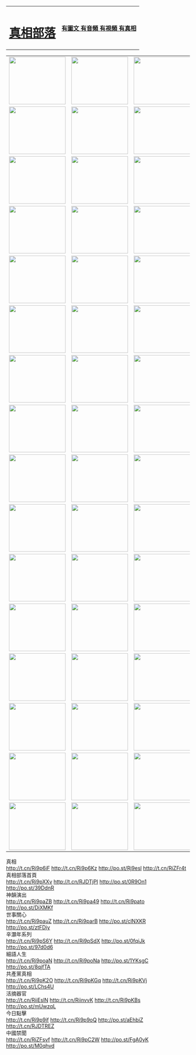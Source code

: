 <table>
<tr>

<td>
	<H1><a href="http://04.dynathome.net/zx/">真相部落</a></H1>
</td>
<td>
	<H4><a href="http://04.dynathome.net/zx/">有圖文 有音頻 有視頻 有真相</a></H4>
</td>
</tr>

</table>
<table>
<tr>
	<td><a href="http://569.seibertland.org/xtr/107/"><img  src ="http://569.seibertland.org/pic/2017/02/107.jpg" width="155px" height="130px"></a></td>
	<td><a href="http://569.seibertland.org/xtr/829/"><img src ="http://569.seibertland.org/pic/2017/02/829.jpg" width="155px" height="130px"></a></td>
	<td><a href="http://569.seibertland.org/xtr/69/"><img  src ="http://569.seibertland.org/pic/2017/02/69.jpg" width="155px" height="130px"></a></td>
	<td><a href="http://569.seibertland.org/xtr/99/"><img  src ="http://569.seibertland.org/pic/2017/02/99.jpg" width="155px" height="130px"></a></td>
</tr>
<tr>
	<td><a href="http://569.seibertland.org/xtr/40/"><img  src ="http://569.seibertland.org/pic/2017/02/40.jpg" width="155px" height="130px"></a></td>
	<td><a href="http://569.seibertland.org/xtr/20/"><img  src ="http://569.seibertland.org/pic/2017/02/20.jpg" width="155px" height="130px"></a></td>
	<td><a href="http://569.seibertland.org/xtr/81/"><img  src ="http://569.seibertland.org/pic/2017/02/81.jpg" width="155px" height="130px"></a></td>
	<td><a href="http://569.seibertland.org/xtr/2/"><img  src ="http://569.seibertland.org/pic/2017/02/2.jpg" width="155px" height="130px"></a></td>
</tr>
<tr>
	<td><a href="http://569.seibertland.org/xtr/86/"><img  src ="http://569.seibertland.org/pic/2017/02/86.jpg" width="155px" height="130px"></a></td>
	<td><a href="http://569.seibertland.org/xtr/109/"><img  src ="http://569.seibertland.org/pic/2017/02/109.jpg" width="155px" height="130px"></a></td>
	<td><a href="http://569.seibertland.org/xtr/1378/"><img  src ="http://569.seibertland.org/pic/2017/02/1378.jpg" width="155px" height="130px"></a></td>
	<td><a href="http://569.seibertland.org/xtr/57/"><img  src ="http://569.seibertland.org/pic/2017/02/57.jpg" width="155px" height="130px"></a></td>
</tr>
<tr>
	<td><a href="http://569.seibertland.org/xtr/1219/"><img  src ="http://569.seibertland.org/pic/2017/02/1219.jpg" width="155px" height="130px"></a></td>
	<td><a href="http://569.seibertland.org/xtr/1220/"><img  src ="http://569.seibertland.org/pic/2017/02/1220.jpg" width="155px" height="130px"></a></td>
	<td><a href="http://569.seibertland.org/xtr/1221/"><img  src ="http://569.seibertland.org/pic/2017/02/1221.jpg" width="155px" height="130px"></a></td>
	<td><a href="http://569.seibertland.org/xtr/51/"><img  src ="http://569.seibertland.org/pic/2017/02/51.jpg" width="155px" height="130px"></a></td>
</tr>
<tr>
	<td><a href="http://569.seibertland.org/xtr/1055/"><img  src ="http://569.seibertland.org/pic/2017/02/1055.jpg" width="155px" height="130px"></a></td>
	<td><a href="http://569.seibertland.org/xtr/611/"><img  src ="http://569.seibertland.org/pic/2017/02/611.jpg" width="155px" height="130px"></a></td>
	<td><a href="http://569.seibertland.org/xtr/1121/"><img  src ="http://569.seibertland.org/pic/2017/02/1121.jpg" width="155px" height="130px"></a></td>
	<td><a href="http://569.seibertland.org/xtr/610/"><img  src ="http://569.seibertland.org/pic/2017/02/610.jpg" width="155px" height="130px"></a></td>
</tr>
<tr>
	<td><a href="http://569.seibertland.org/xtr/1128/"><img  src ="http://569.seibertland.org/pic/2017/02/1128.jpg" width="155px" height="130px"></a></td>
	<td><a href="http://569.seibertland.org/xtr/1395/"><img  src ="http://569.seibertland.org/pic/2017/02/1406.jpg" width="155px" height="130px"></a></td>
	<td><a href="http://569.seibertland.org/xtr/1407/"><img  src ="http://569.seibertland.org/pic/2017/02/1407.jpg" width="155px" height="130px"></a></td>
	<td><a href="http://569.seibertland.org/xtr/934/"><img  src ="http://569.seibertland.org/pic/2017/02/934.jpg" width="155px" height="130px"></a></td>
</tr>
<tr>
	<td><a href="http://569.seibertland.org/xtr/641/"><img  src ="http://569.seibertland.org/pic/2017/02/641.jpg" width="155px" height="130px"></a></td>
	<td><a href="http://569.seibertland.org/xtr/949/"><img  src ="http://569.seibertland.org/pic/2017/02/949.jpg" width="155px" height="130px"></a></td>
	<td><a href="http://569.seibertland.org/xtr/112/"><img  src ="http://569.seibertland.org/pic/2017/02/112.jpg" width="155px" height="130px"></a></td>
	<td><a href="http://569.seibertland.org/xtr/812/"><img  src ="http://569.seibertland.org/pic/2017/02/812.jpg" width="155px" height="130px"></a></td>
</tr>
<tr>
	<td><a href="http://569.seibertland.org/xtr/103/"><img  src ="http://569.seibertland.org/pic/2017/02/103.jpg" width="155px" height="130px"></a></td>
	<td><a href="http://569.seibertland.org/xtr/3/"><img  src ="http://569.seibertland.org/pic/2017/02/3.jpg" width="155px" height="130px"></a></td>
	<td><A HREF="http://569.seibertland.org/mp4/zx/2015/11/Lkmtt.mp4" target="_blank" title="蓮開滿天庭"><img  src="http://569.seibertland.org/pic/2015/11/Lkmtt3480_jssor.jpg"  width="155px" height="130px"></A></td>
	<td><A HREF="http://569.seibertland.org/mp4/zx/2015/11/2013513.mp4" target="_blank" title="飛旋的法輪"><img  src="http://569.seibertland.org/pic/2015/11/falun480_jssor.jpg"  width="155px" height="130px"></A></td>
</tr>
<tr>
	<td><A HREF="http://569.seibertland.org/mp4/zx/2015/11/NYParade.mp4" target="_blank" title="2004年4月10日法輪功紐約大遊行"><img  src="http://569.seibertland.org/pic/2015/11/nyparade480_jssor.jpg"  width="155px" height="130px"></A></td>
	<td><A HREF="http://569.seibertland.org/mp4/news617/2015/05/WEB_s28093.mp4" target="_blank" title="2015年世界法輪大法日特別報導"><img  src="http://569.seibertland.org/pic/2015/11/p6752711a666997037_jssor.jpg"  width="155px" height="130px"></A></td>
	<td><A HREF="http://569.seibertland.org/mp4/news829/2015/11/30211_326650.mp4" target="_blank" title="滄州綁架案連審四天 民眾抹淚稱審好人"><img  src="http://569.seibertland.org/pic/2015/11/changzhou2480_jssor.jpg"  width="155px" height="130px"></A></td>
	<td><A HREF="http://569.seibertland.org/mp4/mhph/2015/10/changzhou.mp4" target="_blank" title="滄州真相--獅城血淚"><img  src="http://569.seibertland.org/pic/2015/11/changzhou480_jssor.jpg"  width="155px" height="130px"></A></td>
</tr>
<tr>
	<td><A HREF="http://569.seibertland.org/mp4/mhjd/mhjd_55.mp4" target="_blank" title="正義律師與無罪辯護"><img  src="http://569.seibertland.org/pic/2015/11/wzbh480_jssor.jpg"  width="155px" height="130px"></A></td>
	<td><A HREF="http://569.seibertland.org/mp4/zx/2015/11/layerkcs.mp4" target="_blank" title="中國的良心--高智晟律師"><img  src="http://569.seibertland.org/pic/2015/11/layerkcs2480_jssor.jpg"  width="155px" height="130px"></A></td>
	<td><A HREF="http://569.seibertland.org/mp4/mhph/2015/10/szxl.mp4" target="_blank" title="神州血淚--北京、大慶、廣東、哈爾濱"><img  src="http://569.seibertland.org/pic/2015/11/szxl480_jssor.jpg"  width="155px" height="130px"></A></td>
	<td><A HREF="http://569.seibertland.org/mp4/zx/2015/11/TangShanFFXS.mp4" target="_blank" title="真相紀錄片：鳳凰新生"><img  src="http://569.seibertland.org/pic/2015/11/fhxs2480_jssor.jpg"  width="155px" height="130px"></A></td>
</tr>
<tr>
	<td><A HREF="http://569.seibertland.org/mp4/zx/2015/11/jidong.mp4" target="_blank" title="冀東監獄的罪惡"><img  src="http://569.seibertland.org/pic/2015/11/jidong480_jssor.jpg"  width="155px" height="130px"></A></td>
	<td><A HREF="http://569.seibertland.org/mp4/mhph/2015/10/tangshan.mp4" target="_blank" title="鳳凰血淚"><img  src="http://569.seibertland.org/pic/2015/11/tangshan480_jssor.jpg"  width="155px" height="130px"></A>
					</div></td>
	<td>	<A HREF="http://569.seibertland.org/mp4/mhph/2015/10/zfxtzxl.mp4" target="_blank" title="政法系統罪行錄--唐山篇"><img  src="http://569.seibertland.org/pic/2015/11/zfxtzxl480_jssor.jpg"  width="155px" height="130px"></A></td>
	<td><A HREF="http://569.seibertland.org/mp4/mhph/2015/10/QDBG.mp4" target="_blank" title="青島悲歌"><img  src="http://569.seibertland.org/pic/2015/10/qdbg2480_jssor.jpg"  width="155px" height="130px"></A></td>
</tr>
<tr>
	<td><A HREF="http://569.seibertland.org/mp4/mhph/2015/10/huludao.mp4" target="_blank" title="葫蘆島永恆的見證"><img  src="http://569.seibertland.org/pic/2015/10/huludao480_jssor.jpg"  width="155px" height="130px"></A></td>
	<td><A HREF="http://569.seibertland.org/mp4/mhph/2015/10/qbzx.mp4" target="_blank" title="湖畔泉邊聽真相-濟南泉城的傳奇"><img  src="http://569.seibertland.org/pic/2015/10/hupan480_jssor.jpg"  width="155px" height="130px"></A></td>
	<td><A HREF="http://569.seibertland.org/mp4/mhph/2015/10/baoding_dvd_v2.mp4" target="_blank" title="燕趙悲歌"><img  src="http://569.seibertland.org/pic/2015/10/yzbg480_jssor.jpg"  width="155px" height="130px"></A></td>
	<td><A HREF="http://569.seibertland.org/mp4/zx/2015/11/meihuashi_complete_ED2.0.mp4" target="_blank" title="梅花詩完整版"><img  src="http://569.seibertland.org/pic/2015/11/mhs480_jssor.jpg"  width="155px" height="130px"></A></td>
</tr>
<tr>
	<td><A HREF="http://569.seibertland.org/mp4/zx/2015/11/fengbei512k.mp4" target="_blank" title="豐碑"><img  src="http://569.seibertland.org/pic/2015/11/fongbei480_jssor.jpg"  width="155px" height="130px"></A></td>
	<td><A HREF="http://569.seibertland.org/mp4/zx/2015/11/fytdxComplete.mp4" target="_blank" title="風雨天地行全集"><img  src="http://569.seibertland.org/pic/2015/11/fytdxWhite480_jssor.jpg"  width="155px" height="130px"></A></td>
	<td><A HREF="http://569.seibertland.org/mp4/zx/2015/11/JianZheng.mp4" target="_blank" title="見證"><img  src="http://569.seibertland.org/pic/2015/11/witness480_jssor.jpg"  width="155px" height="130px"></A></td>
	<td><A HREF="http://569.seibertland.org/mp4/mhph/2015/10/hcym.mp4" target="_blank" title="紅朝陰謀"><img  src="http://569.seibertland.org/pic/2015/10/hcym480_jssor.jpg"  width="155px" height="130px"></A></td>
</tr>
<tr>
	<td><A HREF="http://569.seibertland.org/mp4/zx/2015/11/zfzxPalV3.mp4" target="_blank" title="是自焚還是騙局"><img  src="http://569.seibertland.org/pic/2015/11/zfzx4805_jssor.jpg"  width="155px" height="130px"></A></td>
	<td><A HREF="http://569.seibertland.org/mp4/zx/2015/11/lsdspMsyTd.mp4" target="_blank" title="歷史的審判"><img  src="http://569.seibertland.org/pic/2015/11/lsdsp480_jssor.jpg"  width="155px" height="130px"></A></td>
	<td><A HREF="http://569.seibertland.org/mp4/news886/2015/11/concat886.mp4" target="_blank" title="一周全球控告江澤民"><img  src="http://569.seibertland.org/pic/2015/11/news886480_jssor.jpg"  width="155px" height="130px"></A></td>
	<td><A HREF="http://569.seibertland.org/mp4/news1378/2014/08/CQSD_s0_e4_v2_i0-CQSD_4-video.mp4" target="_blank" title="歐洲的抉擇"><img  src="http://569.seibertland.org/pic/2015/11/p5143421a564166643-ss_jssor.jpg"  width="155px" height="130px"></A></td>
</tr>
<tr>
	<td><A HREF="http://569.seibertland.org/mp4/zx/2015/11/hk20150720parade.mp4" target="_blank" title="港法輪功反迫害大遊行 大陸遊客震撼"><img  src="http://569.seibertland.org/pic/2015/11/281098-ss_jssor.jpg"  width="155px" height="130px"></A></td>
	<td><A HREF="http://569.seibertland.org/mp4/zx/2015/11/20150720hkParade512k.mp4" target="_blank" title="香港法輪功720遊行聲援訴江潮"><img  src="http://569.seibertland.org/pic/2015/11/2015720parade480_jssor.jpg"  width="155px" height="130px"></A></td>
	<td><A HREF="http://569.seibertland.org/mp4/zx/2015/11/hktdc512.mp4" target="_blank" title="香港退黨潮"><img  src="http://569.seibertland.org/pic/2015/11/hktdc480_jssor.jpg"  width="155px" height="130px"></A></td>
	<td><A HREF="http://569.seibertland.org/mp4/news413/2015/11/concat413.mp4" target="_blank" title="本月退黨精選"><img  src="http://569.seibertland.org/pic/2015/11/tuidang480_jssor.jpg"  width="155px" height="130px"></A></td>
</tr>
<tr>
	<td><A HREF="http://569.seibertland.org/mp4/news823/2015/11/TSZG_British_1_QA_A_TSZG-61-1_XinHaoNianZuoZh_P617180.mp4" target="_blank" title="辛灝年：紀念《九評共產黨》發表十週年演講"><img  src="http://569.seibertland.org/pic/2015/11/xhn9p10480_jssor.jpg"  width="155px" height="130px"></A></td>
	<td><A HREF="http://569.seibertland.org/mp4/news57/2015/11/JPGCD8.mp4" target="_blank" title="【九評之八】評中國共產黨的邪教本質"><img  src="http://569.seibertland.org/pic/2015/11/9pkcd8p480_jssor.jpg"  width="155px" height="130px"></A></td>
	<td><A HREF="http://569.seibertland.org/mp4/other/kao.Chih.Sheng_story.mp4"  target="_blank" title="超越恐懼:高智晟的故事"				style="font-size:20px;"><img src="http://569.seibertland.org/pic/2016/12/GZS201408070902.jpg"  width="155px" height="130px">
						</A></td>
	<td><A HREF="http://569.seibertland.org/mp4/zx/2016/11/oh10yearsInv.mp4"  target="_blank" title="紀錄片《活摘 十年調查》完整版" style="font-size:20px;"><img src="http://569.seibertland.org/pic/2016/11/10yearsOHinv.jpg"  width="155px" height="130px">
						</A></td>
</tr>
</table>


<div class="linkbox"><div class="title">真相<div id="url">  <a href="http://t.cn/Ri9p6iF" target=_blank>http://t.cn/Ri9p6iF</a>    <a href="http://t.cn/Ri9p6Kz" target=_blank>http://t.cn/Ri9p6Kz</a>    <a href="http://po.st/Rj9esl" target=_blank>http://po.st/Rj9esl</a>    <a href="http://t.cn/RiZFr4t" target=_blank>http://t.cn/RiZFr4t</a>  </div></div><div class="title">真相部落首頁<div id="url">  <a href="http://t.cn/Ri9pXXv" target=_blank>http://t.cn/Ri9pXXv</a>    <a href="http://t.cn/RJDTjPI" target=_blank>http://t.cn/RJDTjPI</a>    <a href="http://po.st/0R9On1" target=_blank>http://po.st/0R9On1</a>    <a href="http://po.st/39DdnR" target=_blank>http://po.st/39DdnR</a>  </div></div><div class="title">神韻演出<div id="url">  <a href="http://t.cn/Ri9paZB" target=_blank>http://t.cn/Ri9paZB</a>    <a href="http://t.cn/Ri9pa49" target=_blank>http://t.cn/Ri9pa49</a>    <a href="http://t.cn/Ri9pato" target=_blank>http://t.cn/Ri9pato</a>    <a href="http://po.st/DiXMKf" target=_blank>http://po.st/DiXMKf</a>  </div></div><div class="title">世事關心<div id="url">  <a href="http://t.cn/Ri9pauZ" target=_blank>http://t.cn/Ri9pauZ</a>    <a href="http://t.cn/Ri9parB" target=_blank>http://t.cn/Ri9parB</a>    <a href="http://po.st/clNXKR" target=_blank>http://po.st/clNXKR</a>    <a href="http://po.st/ztFDiy" target=_blank>http://po.st/ztFDiy</a>  </div></div><div class="title">辛灝年系列<div id="url">  <a href="http://t.cn/Ri9pS6Y" target=_blank>http://t.cn/Ri9pS6Y</a>    <a href="http://t.cn/Ri9pSdX" target=_blank>http://t.cn/Ri9pSdX</a>    <a href="http://po.st/0fqiJk" target=_blank>http://po.st/0fqiJk</a>    <a href="http://po.st/97d0d6" target=_blank>http://po.st/97d0d6</a>  </div></div><div class="title">細語人生<div id="url">  <a href="http://t.cn/Ri9poaN" target=_blank>http://t.cn/Ri9poaN</a>    <a href="http://t.cn/Ri9poNa" target=_blank>http://t.cn/Ri9poNa</a>    <a href="http://po.st/1YKsgC" target=_blank>http://po.st/1YKsgC</a>    <a href="http://po.st/8qjfTA" target=_blank>http://po.st/8qjfTA</a>  </div></div><div class="title">共產黨真相<div id="url">  <a href="http://t.cn/Ri9pK2O" target=_blank>http://t.cn/Ri9pK2O</a>    <a href="http://t.cn/Ri9pKGq" target=_blank>http://t.cn/Ri9pKGq</a>    <a href="http://t.cn/Ri9pKVj" target=_blank>http://t.cn/Ri9pKVj</a>    <a href="http://po.st/LChs4U" target=_blank>http://po.st/LChs4U</a>  </div></div><div class="title">活摘器官<div id="url">  <a href="http://t.cn/RiiEslN" target=_blank>http://t.cn/RiiEslN</a>    <a href="http://t.cn/RiinvvK" target=_blank>http://t.cn/RiinvvK</a>    <a href="http://t.cn/Ri9pKBs" target=_blank>http://t.cn/Ri9pKBs</a>    <a href="http://po.st/mUwzqL" target=_blank>http://po.st/mUwzqL</a>  </div></div><div class="title">今日點擊<div id="url">  <a href="http://t.cn/Ri9p9if" target=_blank>http://t.cn/Ri9p9if</a>    <a href="http://t.cn/Ri9p9oQ" target=_blank>http://t.cn/Ri9p9oQ</a>    <a href="http://po.st/aEhbiZ" target=_blank>http://po.st/aEhbiZ</a>    <a href="http://t.cn/RJDTREZ" target=_blank>http://t.cn/RJDTREZ</a>  </div></div><div class="title">中國禁聞<div id="url">  <a href="http://t.cn/RiZFsvf" target=_blank>http://t.cn/RiZFsvf</a>    <a href="http://t.cn/Ri9pC2W" target=_blank>http://t.cn/Ri9pC2W</a>    <a href="http://po.st/FgA0yK" target=_blank>http://po.st/FgA0yK</a>    <a href="http://po.st/M0qhvd" target=_blank>http://po.st/M0qhvd</a>  </div></div></div>
